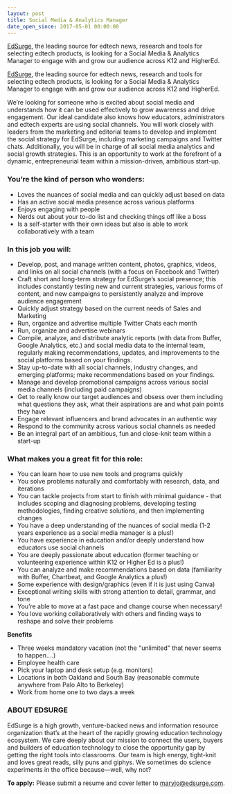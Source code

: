 ```yaml
---
layout: post
title: Social Media & Analytics Manager
date_open_since: 2017-05-01 00:00:00
---
```


[EdSurge](http://www.edsurge.com), the leading source for edtech news, research and tools for selecting edtech products, is looking for a Social Media & Analytics Manager to engage with and grow our audience across K12 and HigherEd. 

<!--break-->
[EdSurge](http://www.edsurge.com), the leading source for edtech news, research and tools for selecting edtech products, is looking for a Social Media & Analytics Manager to engage with and grow our audience across K12 and HigherEd. 

We’re looking for someone who is excited about social media and understands how it can be used effectively to grow awareness and drive engagement. Our ideal candidate also knows how educators, administrators and edtech experts are using social channels. You will work closely with leaders from the marketing and editorial teams to develop and implement the social strategy for EdSurge, including marketing campaigns and Twitter chats. Additionally, you will be in charge of all social media analytics and social growth strategies. This is an opportunity to work at the forefront of a dynamic, entrepreneurial team within a mission-driven, ambitious start-up.

### You’re the kind of person who wonders:

* Loves the nuances of social media and can quickly adjust based on data
* Has an active social media presence across various platforms
* Enjoys engaging with people 
* Nerds out about your to-do list and checking things off like a boss
* Is a self-starter with their own ideas but also is able to work collaboratively with a team

### In this job you will:

* Develop, post, and manage written content, photos, graphics, videos, and links on all social channels (with a focus on Facebook and Twitter)
* Craft short and long-term strategy for EdSurge’s social presence; this includes constantly testing new and current strategies, various forms of content, and new campaigns to persistently analyze and improve audience engagement
* Quickly adjust strategy based on the current needs of Sales and Marketing
* Run, organize and advertise multiple Twitter Chats each month
* Run, organize and advertise webinars
* Compile, analyze, and distribute analytic reports (with data from Buffer, Google Analytics, etc.) and social media data to the internal team, regularly making recommendations, updates, and improvements to the social platforms based on your findings. 
* Stay up-to-date with all social channels, industry changes, and emerging platforms; make recommendations based on your findings.
* Manage and develop promotional campaigns across various social media channels (including paid campaigns)
* Get to really know our target audiences and obsess over them including what questions they ask, what their aspirations are and what pain points they have
* Engage relevant influencers and brand advocates in an authentic way
* Respond to the community across various social channels as needed
* Be an integral part of an ambitious, fun and close-knit team within a start-up

### What makes you a great fit for this role:

* You can learn how to use new tools and programs quickly
* You solve problems naturally and comfortably with research, data, and iterations
* You can tackle projects from start to finish with minimal guidance - that includes scoping and diagnosing problems, developing testing methodologies, finding creative solutions, and then implementing changes
* You have a deep understanding of the nuances of social media (1-2 years experience as a social media manager is a plus!)
* You have experience in education and/or deeply understand how educators use social channels
* You are deeply passionate about education (former teaching or volunteering experience within K12 or Higher Ed is a plus!)
* You can analyze and make recommendations based on data (familiarity with Buffer, Chartbeat, and Google Analytics a plus!)
* Some experience with design/graphics (even if it is just using Canva)
* Exceptional writing skills with strong attention to detail, grammar, and tone
* You’re able to move at a fast pace and change course when necessary!
* You love working collaboratively with others and finding ways to reshape and solve their problems

**Benefits**
* Three weeks mandatory vacation (not the "unlimited" that never seems to happen....)
* Employee health care
* Pick your laptop and desk setup (e.g. monitors)
* Locations in both Oakland and South Bay (reasonable commute anywhere from Palo Alto to Berkeley)
* Work from home one to two days a week


### ABOUT EDSURGE
EdSurge is a high growth, venture-backed news and information resource organization that’s at the heart of the rapidly growing education technology ecosystem. We care deeply about our mission to connect the users, buyers and builders of education technology to close the opportunity gap by getting the right tools into classrooms. Our team is high energy, tight-knit and loves great reads, silly puns and giphys. We sometimes do science experiments in the office because—well, why not?

**To apply:** Please submit a resume and cover letter to <a href="mailto:maryjo@edsurge.com" class="button button-rounded button-primary button-large">maryjo@edsurge.com</a>.
